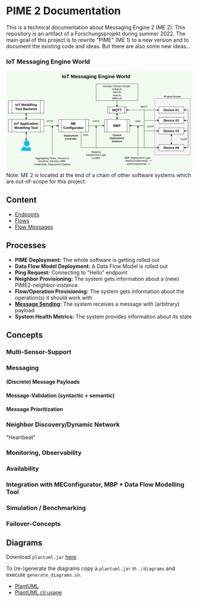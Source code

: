 # PIME 2 Documentation

This is a technical documentation about Messaging Engine 2 (ME 2).
This repository is an artifact of a Forschungsprojekt during summer 2022.
The main goal of this project is to rewrite "PIME" (ME 1) to a new version and to document
the existing code and ideas. But there are also some new ideas...

### IoT Messaging Engine World

![IoT ME world image](./diagrams/png/message-engine-world.png)
Note: ME 2 is located at the end of a chain of other software systems which are out-of-scope
for this project.

## Content

- [Endpoints](concepts/Endpoints.md)
- [Flows](concepts/Flows.md)
- [Flow Messages](concepts/Flow_Message.md)

## Processes

- **PIME Deployment:** The whole software is getting rolled out
- **Data Flow Model Deployment:** A Data Flow Model is rolled out
- **Ping Request:** Connecting to "Hello" endpoint
- **Neighbor Provisioning:** The system gets information about a (new) PIME2-neighbor-instance
- **Flow/Operation Provisioning:** The system gets information about the operation(s) it should work with
- **[Message Sending](./concepts/Flow_Message.md):** The system receives a message with (arbitrary) payload
- **System Health Metrics:** The system provides information about its state

## Concepts

### Multi-Sensor-Support

### Messaging

#### (Discrete) Message Payloads

#### Message-Validation (syntactic + semantic)

#### Message Prioritization

### Neighbor Discovery/Dynamic Network

"Heartbeat"

### Monitoring, Observability

### Availability

### Integration with MEConfigurator, MBP + Data Flow Modelling Tool

### Simulation / Benchmarking

### Failover-Concepts

## Diagrams

Download `plantuml.jar` [here](https://github.com/plantuml/plantuml/releases).

To (re-)generate the diagrams copy a `plantuml.jar` in `./diagrams` and execute `generate_diagrams.sh`.

- [PlantUML](http://plantuml.com)
- [PlantUML cli usage](http://plantuml.com/de/command-line)